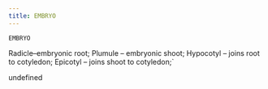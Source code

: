 ```yaml
---
title: EMBRYO
---
```

`EMBRYO`

Radicle–embryonic root;
Plumule – embryonic shoot;
Hypocotyl – joins root to cotyledon;
Epicotyl – joins shoot to cotyledon;`

undefined